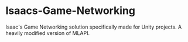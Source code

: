 # Isaacs-Game-Networking
 Isaac's Game Networking solution specifically made for Unity projects. A heavily modified version of MLAPI.
